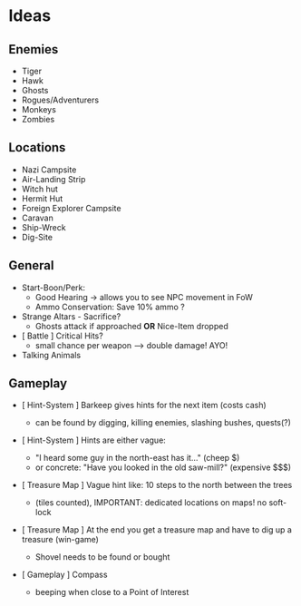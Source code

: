 # Ideas

## Enemies

* Tiger
* Hawk
* Ghosts
* Rogues/Adventurers
* Monkeys
* Zombies

## Locations

* Nazi Campsite
* Air-Landing Strip
* Witch hut
* Hermit Hut
* Foreign Explorer Campsite
* Caravan
* Ship-Wreck
* Dig-Site

## General
* Start-Boon/Perk:  
  * Good Hearing -> allows you to see NPC movement in FoW  
  * Ammo Conservation: Save 10% ammo ?
* Strange Altars   -   Sacrifice?  
  * Ghosts attack if approached **OR** Nice-Item dropped
* [ Battle ] Critical Hits?  
  * small chance per weapon --> double damage! AYO!
* Talking Animals

## Gameplay
* [ Hint-System ]  Barkeep gives hints for the next item (costs cash)
  * can be found by digging, killing enemies, slashing bushes, quests(?)

* [ Hint-System ]  Hints are either vague:
  * "I heard some guy  in the north-east has it..." (cheep $)
  * or concrete: "Have you looked in the old saw-mill?" (expensive $$$)

* [ Treasure Map ]   Vague hint like: 10 steps to the north between the trees 
  * (tiles counted), IMPORTANT: dedicated locations on maps! no soft-lock

* [ Treasure Map ]   At the end you get a treasure map and have to dig up a treasure (win-game)
  * Shovel needs to be found or bought

* [ Gameplay ]  Compass
  * beeping when close to a Point of Interest